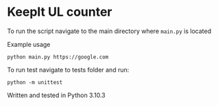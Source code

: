  # KeepIt UL counter

To run the script navigate to the main directory where `main.py` is located

Example usage

    python main.py https://google.com

To run test navigate to tests folder and run:

    python -m unittest


Written and tested in Python 3.10.3
